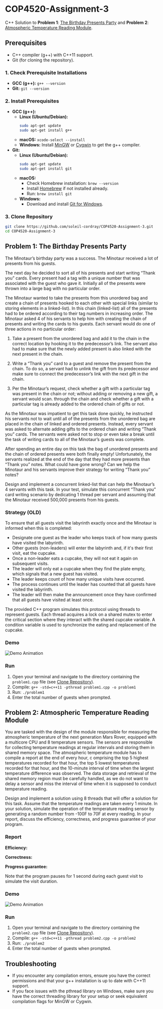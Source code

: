 # COP4520-Assignment-3

C++ Solution to **Problem 1**: [The Birthday Presents Party](https://github.com/soleil-cordray/COP4520-Assignment-3/blob/main/problem1.cpp) and **Problem 2**: [Atmospheric Temperature Reading Module](https://github.com/soleil-cordray/COP4520-Assignment-3/blob/main/problem2.cpp).

## Prerequisites

-   C++ compiler (g++) with C++11 support.
-   Git (for cloning the repository).

### 1. Check Prerequisite Installations

-   **GCC (g++):** `g++ --version`
-   **Git:** `git --version`

### 2. Install Prerequisites

-   **GCC (g++):**
    -   **Linux (Ubuntu/Debian):**
        ```sh
        sudo apt-get update
        sudo apt-get install g++
    -   **macOS:** `xcode-select --install`
    -   **Windows:** Install [MinGW](https://www.mingw-w64.org/) or [Cygwin](https://cygwin.com/) to get the g++ compiler.
-   **Git:**
    -   **Linux (Ubuntu/Debian):**
        ```sh
        sudo apt-get update
        sudo apt-get install git
    -   **macOS:**
        - Check Homebrew installation: `brew --version`
        - Install [Homebrew](https://brew.sh/) if not installed already.
        - Run: `brew install git`
    -   **Windows:**
        - Download and install [Git for Windows](https://gitforwindows.org/).

### 3. Clone Repository
```sh
git clone https://github.com/soleil-cordray/COP4520-Assignment-3.git
cd COP4520-Assignment-3
```

## Problem 1: The Birthday Presents Party

The Minotaur’s birthday party was a success. The Minotaur received a lot of presents
from his guests. 

The next day he decided to sort all of his presents and start writing
“Thank you” cards. Every present had a tag with a unique number that was associated
with the guest who gave it. Initially all of the presents were thrown into a large bag with
no particular order. 

The Minotaur wanted to take the presents from this unordered bag
and create a chain of presents hooked to each other with special links (similar to storing
elements in a linked-list). In this chain (linked-list) all of the presents had to be ordered
according to their tag numbers in increasing order. The Minotaur asked 4 of his servants
to help him with creating the chain of presents and writing the cards to his guests. Each
servant would do one of three actions in no particular order: 

1. Take a present from the unordered bag and add it to the chain in the correct location by
   hooking it to the predecessor’s link. The servant also had to make sure that the newly added
   present is also linked with the next present in the chain.
   
3. Write a “Thank you” card to a guest and remove the present from the chain. To do so, a
   servant had to unlink the gift from its predecessor and make sure to connect the predecessor’s
   link with the next gift in the chain.

3. Per the Minotaur’s request, check whether a gift with a particular tag was present in the
   chain or not; without adding or removing a new gift, a servant would scan. through the chain
   and check whether a gift with a particular tag is already added to the ordered chain of gifts
   or not.

As the Minotaur was impatient to get this task done quickly, he instructed his servants not to wait 
until all of the presents from the unordered bag are placed in the chain of linked and ordered 
presents. Instead, every servant was asked to alternate adding gifts to the ordered chain and writing 
“Thank you” cards. The servants were asked not to stop or even take a break until the task of writing
cards to all of the Minotaur’s guests was complete. 

After spending an entire day on this task the bag of unordered presents and the chain of ordered 
presents were both finally empty! Unfortunately, the servants realized at the end of the day that 
they had more presents than “Thank you” notes. What could have gone wrong? Can we help the Minotaur 
and his servants improve their strategy for writing “Thank you” notes? 

Design and implement a concurrent linked-list that can help the Minotaur’s 4 servants with this task. 
In your test, simulate this concurrent “Thank you” card writing scenario by dedicating 1 thread per 
servant and assuming that the Minotaur received 500,000 presents from his guests.

### Strategy (OLD) 

To ensure that all guests visit the labyrinth exactly once and the Minotaur is informed when this is completed:

- Designate one guest as the leader who keeps track of how many guests have visited the labyrinth.
- Other guests (non-leaders) will enter the labyrinth and, if it's their first visit, eat the cupcake.
- Once a non-leader eats a cupcake, they will not eat it again on subsequent visits.
- The leader will only eat a cupcake when they find the plate empty, which signals that a new guest has visited.
- The leader keeps count of how many unique visits have occurred.
- The process continues until the leader has counted that all guests have visited the labyrinth.
- The leader will then make the announcement once they have confirmed that all guests have visited at least once.

The provided C++ program simulates this protocol using threads to represent guests. Each thread acquires a lock on a shared mutex to enter the critical section where they interact with the shared cupcake variable. A condition variable is used to synchronize the eating and replacement of the cupcake.

### Demo

![Demo Animation]()

### Run

1. Open your terminal and navigate to the directory containing the `problem1.cpp` file (see [Clone Repository](#3-clone-repository)).
2. Compile: `g++ -std=c++11 -pthread problem1.cpp -o problem1`
3. Run: `./problem1`
4. Enter the total number of guests when prompted.

## Problem 2: Atmospheric Temperature Reading Module

You are tasked with the design of the module responsible for measuring the atmospheric temperature of 
the next generation Mars Rover, equipped with a multicore CPU and 8 temperature sensors. The sensors 
are responsible for collecting temperature readings at regular intervals and storing them in shared 
memory space. The atmospheric temperature module has to compile a report at the end of every hour, c
omprising the top 5 highest temperatures recorded for that hour, the top 5 lowest temperatures recorded
for that hour, and the 10-minute interval of time when the largest temperature difference was observed. 
The data storage and retrieval of the shared memory region must be carefully handled, as we do not want 
to delay a sensor and miss the interval of time when it is supposed to conduct temperature reading. 

Design and implement a solution using 8 threads that will offer a solution for this task. Assume that the
temperature readings are taken every 1 minute. In your solution, simulate the operation of the 
temperature reading sensor by generating a random number from -100F to 70F at every reading. In your 
report, discuss the efficiency, correctness, and progress guarantee of your program.

### Report


**Efficiency:**


**Correctness:**


**Progress guarantee:**


Note that the program pauses for 1 second during each guest visit to simulate the visit duration.

### Demo 

![Demo Animation]()

### Run

1. Open your terminal and navigate to the directory containing the `problem2.cpp` file (see [Clone Repository](#3-clone-repository)).
2. Compile: `g++ -std=c++11 -pthread problem2.cpp -o problem2`
3. Run: `./problem2`
4. Enter the total number of guests when prompted.

## Troubleshooting

- If you encounter any compilation errors, ensure you have the correct permissions and that your g++ installation is up to date with C++11 support.
- If you face issues with the pthread library on Windows, make sure you have the correct threading library for your setup or seek equivalent compilation flags for MinGW or Cygwin.
